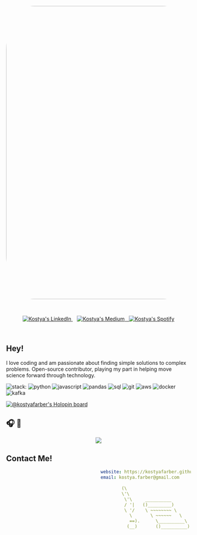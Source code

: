 <p align='center'>
    <img width='800' height='' src='images/airport.gif' style='border-radius: 15%'>
</p>
<br>

<p align='center'>
<a href="https://linkedin.com/in/kostyafarber">
    <img align="" alt="Kostya's LinkedIn" src="https://img.shields.io/static/v1?&logo=linkedin&message=linkedin&label=&style=flat-sqaure&logoColor=0761b8"/>
<a/>&nbsp;&nbsp;
    
<a href='https://kostya-farber.medium.com/'>
    <img align="" alt="Kostya's Medium" src="https://img.shields.io/static/v1?&logo=medium&message=medium&label=&style=flat-sqaure&logoColor=black"/>&nbsp;&nbsp;
</a>
<a href='https://open.spotify.com/user/kostya_farber'>
    <img align="" alt="Kostya's Spotify" src="https://img.shields.io/static/v1?&logo=spotify&message=spotify&label=&style=flat-sqaure&logoColor=1bcc5b"/>
</a>

<br>
</p>
<br>

## Hey!
I love coding and am passionate about finding simple solutions to complex problems. Open-source contributor, playing my part in helping move science forward through technology.

![stack:](https://img.shields.io/static/v1?&message=stack:&label=&style=flat-sqaure&logoColor=fca311&color=black)
![python](https://img.shields.io/static/v1?&logo=python&message=python&label=&style=flat-sqaure&logoColor=3174ac)
![javascript](https://img.shields.io/static/v1?&logo=javascript&message=javascript&label=&style=flat-sqaure&logoColor=ead41c)
![pandas](https://img.shields.io/static/v1?&logo=microsoftsqlserver&message=sql&label=&style=flat-sqaure&logoColor=b92326)
![sql](https://img.shields.io/static/v1?&logo=pandas&message=pandas&label=&style=flat-sqaure&logoColor=120751)
![git](https://img.shields.io/static/v1?&logo=git&message=git&label=&style=flat-sqaure&logoColor=e44d30)
![aws](https://img.shields.io/static/v1?&logo=amazonaws&message=aws&label=&style=flat-sqaure&logoColor=f29101)
![docker](https://img.shields.io/static/v1?&logo=docker&message=docker&label=&style=flat-sqaure&logoColor=238ee1)
![kafka](https://img.shields.io/static/v1?&logo=apachekafka&message=kafka&label=&style=flat-sqaure&logoColor=000000)


[![@kostyafarber's Holopin board](https://holopin.me/kostyafarber)](https://holopin.io/@kostyafarber)


## 🎧 🎹
<p align='center'>
    <img src='https://spotify-github-profile.vercel.app/api/view?uid=kostya_farber&cover_image=true&theme=compact'> 
</p>

## Contact Me!
   
```yml
                                    website: https://kostyafarber.github.io/
                                    email: kostya.farber@gmail.com 
    
                                            (\                          
                                            \'\                         
                                             \'\     __________      
                                             / '|   ()_________)        
                                             \ '/    \ ~~~~~~~~ \
                                               \       \ ~~~~~~   \
                                               ==).      \__________\
                                              (__)       ()__________)                                        
                                                        
```
